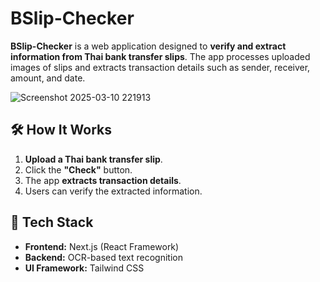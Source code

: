 # BSlip-Checker

**BSlip-Checker** is a web application designed to **verify and extract information from Thai bank transfer slips**. The app processes uploaded images of slips and extracts transaction details such as sender, receiver, amount, and date.

![Screenshot 2025-03-10 221913](https://github.com/user-attachments/assets/32fa6aa6-e186-46c4-945d-ccdae46917f7)

## 🛠️ How It Works
1. **Upload a Thai bank transfer slip**.
2. Click the **"Check"** button.
3. The app **extracts transaction details**.
4. Users can verify the extracted information.

## 🔧 Tech Stack
- **Frontend:** Next.js (React Framework)
- **Backend:** OCR-based text recognition
- **UI Framework:** Tailwind CSS



